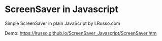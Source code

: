 # ScreenSaver in Javascript

Simple ScreenSaver in plain JavaScript by LRusso.com 

Demo: https://lrusso.github.io/ScreenSaver_Javascript/ScreenSaver.htm

